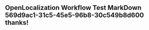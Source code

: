 <properties
ms.topic="hero-topic"
ms.test1="hero-topic"
ms.test2="test"/>


## OpenLocalization Workflow Test MarkDown 569d9ac1-31c5-45e5-96b8-30c549b8d600 thanks!



<!--HONumber=Sep16_HO1-->


